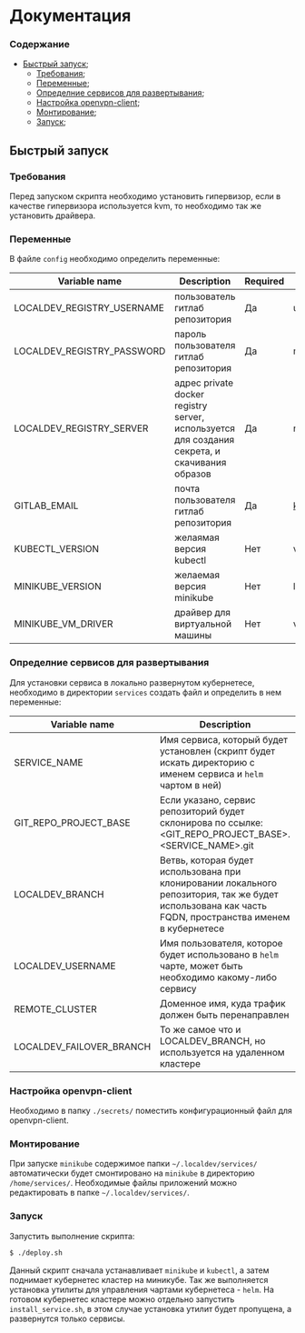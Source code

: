 # Документация

### Содержание

+ [Быстрый запуск](#Quickstart);
    + [Требования](#Req);
    + [Переменные](#Vars);
    + [Определние сервисов для развертывания](#Def_services);
    + [Настройка openvpn-client](#OVPN);
    + [Монтирование](#Mount);
    + [Запуск](#Start);

## <a name="Quickstart"></a> Быстрый запуск

### <a name="Req"></a> Требования

Перед запуском скрипта необходимо установить гипервизор, если в качестве гипервизора используется kvm, то необходимо так же установить драйвера.

### <a name="Vars"></a> Переменные

В файле `config` необходимо определить переменные:

| Variable name | Description | Required | Example |
| ------------- | ----------- | -------- | ------- |
| LOCALDEV_REGISTRY_USERNAME | пользователь гитлаб репозитория | Да |user |
| LOCALDEV_REGISTRY_PASSWORD | пароль пользователя гитлаб репозитория | Да | my_token |
| LOCALDEV_REGISTRY_SERVER | адрес private docker registry server, используется для создания секрета, и скачивания образов | Да | registry.gruzer.ru |
| GITLAB_EMAIL | почта пользователя гитлаб репозитория | Да | kkalynovskyi@gmail.com |
| KUBECTL_VERSION | желаямая версия kubectl | Нет | v1.9.3 |
| MINIKUBE_VERSION | желаемая версия minikube | Нет | latest |
| MINIKUBE_VM_DRIVER | драйвер для виртуальной машины | Нет | virtualbox |

### <a name="Def_services"></a> Определние сервисов для развертывания
Для установки сервиса в локально развернутом кубернетесе, необходимо в директории `services` создать файл и определить в нем переменные:

| Variable name | Description | Required | Example |
| ------------- | ----------- | -------- | ------- |
| SERVICE_NAME | Имя сервиса, который будет установлен (скрипт будет искать директорию с именем сервиса и `helm` чартом в ней) | Да | ext-api |
| GIT_REPO_PROJECT_BASE | Если указано, сервис репозиторий будет склонирова по ссылке: <GIT_REPO_PROJECT_BASE>.<SERVICE_NAME>.git | Нет | git@gitlab.gruzer.ru:apps |
| LOCALDEV_BRANCH | Ветвь, которая будет использована при клонировании локального репозитория, так же будет использована как часть FQDN, пространства именем в кубернетесе | Нет | stage |
| LOCALDEV_USERNAME | Имя пользователя, которое будет использовано в `helm` чарте, может быть необходимо какому-либо сервису | Да | yes |
| REMOTE_CLUSTER | Доменное имя, куда трафик должен быть перенаправлен | Нет | cluster.local |
| LOCALDEV_FAILOVER_BRANCH | То же самое что и LOCALDEV_BRANCH, но используется на удаленном кластере | Если REMOTE_CLUSTER опеределен | master |

### <a name="OVPN"></a> Настройка openvpn-client

Необходимо в папку `./secrets/` поместить конфигурационный файл для openvpn-client. 

### <a name="Mount"></a> Монтирование 

При запуске `minikube` содержимое папки `~/.localdev/services/` автоматически будет смонтировано на `minikube` в директорию `/home/services/`. Необходимые файлы приложений можно редактировать в папке `~/.localdev/services/`.

### <a name="Start"></a> Запуск

3апустить выполнение скрипта:
```sh
$ ./deploy.sh
```
Данный скрипт сначала устанавливает `minikube` и `kubectl`, а затем поднимает кубернетес кластер на миникубе. Так же выполняется установка утилиты для управления чартами кубернетеса - `helm`.
На готовом кубернетес кластере можно отдельно запустить `install_service.sh`, в этом случае установка утилит будет пропущена, а развернутся только сервисы.
